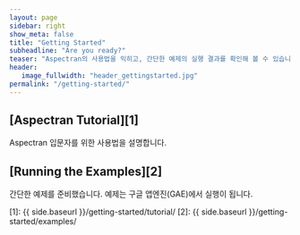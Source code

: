 ```yaml
---
layout: page
sidebar: right
show_meta: false
title: "Getting Started"
subheadline: "Are you ready?"
teaser: "Aspectran의 사용법을 익히고, 간단한 예제의 실행 결과를 확인해 볼 수 있습니다."
header:
   image_fullwidth: "header_gettingstarted.jpg"
permalink: "/getting-started/"
---
```


## [Aspectran Tutorial][1]
Aspectran 입문자를 위한 사용법을 설명합니다.

## [Running the Examples][2]
간단한 예제를 준비했습니다.
예제는 구글 앱엔진(GAE)에서 실행이 됩니다.

[1]: {{ side.baseurl }}/getting-started/tutorial/
[2]: {{ side.baseurl }}/getting-started/examples/
